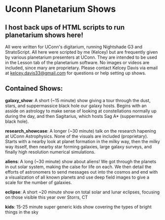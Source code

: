 # Uconn Planetarium Shows

## I host back ups of HTML scripts to run planetarium shows here! 

All were written for UConn's digitarium, running Nightshade G3 and StratoScript. All here were scripted by me (Kelcey) but are frequently given by various planetarium presenters at UConn.
They are intended to be used in the Lesson tab of the planetarium software. No images or videos are included, since mary are proprietary. Please contact Kelcey Davis via email at kelcey.davis33@gmail.com for questions or help setting up shows.

## Contained Shows:

**galaxy_show**: A short (~15 minute) show giving a tour through the dust, stars, and suppermassice black hole our galaxy hosts. Begins with an asside on astrology to make sense of looking at constellations normally up during the day, and then Sagitarius, which hosts Sag A* (suppermassive black hole).

**research_showcase**: A longer (~30 minute) talk on the research hapening at UConn Astrophysics. None of the visuals are included (proprietary). Starts with a nearby look at planet formation in the milky way, then the milky way itsself, then nearby star forming galaxies, large galaxy surveys, and finally high resolution numerical simulations.

**aliens**: A long (~30 minute) show about aliens! We got through the planets in out solar system, making the calse for life on each. We then detail the efforts of astronomers to send messages out into the cosmos and end with a visualization of all known planets and use deep field images to give a scale for the number of galaxies.

**eclipse**: A short ~20 minute show on total solar and lunar eclipses, focusing on those visible this year over Storrs, CT

**kids**: 15-25 minute super generic kids show covering the types of bright things in the sky
